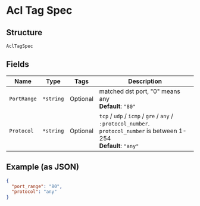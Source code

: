 
# Acl Tag Spec

## Structure

`AclTagSpec`

## Fields

| Name | Type | Tags | Description |
|  --- | --- | --- | --- |
| `PortRange` | `*string` | Optional | matched dst port, "0" means any<br>**Default**: `"80"` |
| `Protocol` | `*string` | Optional | `tcp` / `udp` / `icmp` / `gre` / `any` / `:protocol_number`. `protocol_number` is between 1-254<br>**Default**: `"any"` |

## Example (as JSON)

```json
{
  "port_range": "80",
  "protocol": "any"
}
```

